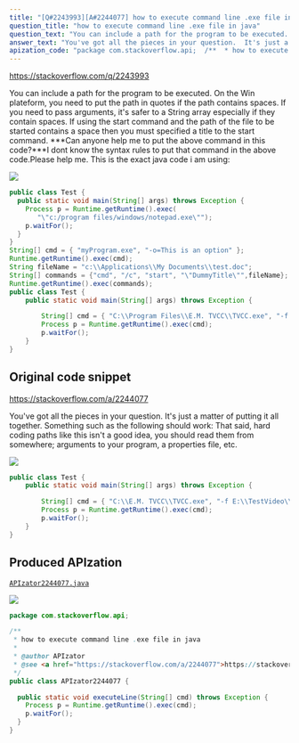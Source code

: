 ```yaml
---
title: "[Q#2243993][A#2244077] how to execute command line .exe file in java"
question_title: "how to execute command line .exe file in java"
question_text: "You can include a path for the program to be executed. On the Win plateform, you need to put the path in quotes if the path contains spaces. If you need to pass arguments, it's safer to a String array especially if they contain spaces. If using the start command and the path of the file to be started contains a space then you must specified a title to the start command. ***Can anyone help me to put the above command in this code?***I dont know the syntax rules to put that command in the above code.Please help me. This is the exact java code i am using:"
answer_text: "You've got all the pieces in your question.  It's just a matter of putting it all together. Something such as the following should work: That said, hard coding paths like this isn't a good idea, you should read them from somewhere; arguments to your program, a properties file, etc."
apization_code: "package com.stackoverflow.api;  /**  * how to execute command line .exe file in java  *  * @author APIzator  * @see <a href=\"https://stackoverflow.com/a/2244077\">https://stackoverflow.com/a/2244077</a>  */ public class APIzator2244077 {    public static void executeLine(String[] cmd) throws Exception {     Process p = Runtime.getRuntime().exec(cmd);     p.waitFor();   } }"
---
```


https://stackoverflow.com/q/2243993

You can include a path for the program to be executed. On the Win plateform, you need to put the path in quotes if the path contains spaces.
If you need to pass arguments, it&#x27;s safer to a String array especially if they contain spaces.
If using the start command and the path of the file to be started contains a space then you must specified a title to the start command.
***Can anyone help me to put the above command in this code?***I dont know the syntax rules to put that command in the above code.Please help me.
This is the exact java code i am using:


<div class="code-logo"><img src="/stackoverflow.png" /></div>

```java
public class Test {
  public static void main(String[] args) throws Exception {
    Process p = Runtime.getRuntime().exec(
       "\"c:/program files/windows/notepad.exe\"");
    p.waitFor();
  }
}
String[] cmd = { "myProgram.exe", "-o=This is an option" };
Runtime.getRuntime().exec(cmd);
String fileName = "c:\\Applications\\My Documents\\test.doc";
String[] commands = {"cmd", "/c", "start", "\"DummyTitle\"",fileName};
Runtime.getRuntime().exec(commands);
public class Test {
    public static void main(String[] args) throws Exception {

        String[] cmd = { "C:\\Program Files\\E.M. TVCC\\TVCC.exe", "-f C:\\Program Files\\E.M. TVCC\\01.avi", "-o C:\\Program Files\\E.M. TVCC\\target.3gp" };
        Process p = Runtime.getRuntime().exec(cmd);
        p.waitFor();
    }
}
```


## Original code snippet

https://stackoverflow.com/a/2244077

You&#x27;ve got all the pieces in your question.  It&#x27;s just a matter of putting it all together.
Something such as the following should work:
That said, hard coding paths like this isn&#x27;t a good idea, you should read them from somewhere; arguments to your program, a properties file, etc.

<div class="code-logo"><img src="/stackoverflow.png" /></div>

```java
public class Test {
    public static void main(String[] args) throws Exception {

        String[] cmd = { "C:\\E.M. TVCC\\TVCC.exe", "-f E:\\TestVideo\\01.avi", "-o E:\\OutputFiles\\target.3gp" };
        Process p = Runtime.getRuntime().exec(cmd);
        p.waitFor();
    }
}
```

## Produced APIzation

[`APIzator2244077.java`](https://github.com/blind-papers/apization-temp-data/raw/main/search/APIzator2244077.java)

<div class="code-logo"><img src="/apizator.png" /></div>

```java
package com.stackoverflow.api;

/**
 * how to execute command line .exe file in java
 *
 * @author APIzator
 * @see <a href="https://stackoverflow.com/a/2244077">https://stackoverflow.com/a/2244077</a>
 */
public class APIzator2244077 {

  public static void executeLine(String[] cmd) throws Exception {
    Process p = Runtime.getRuntime().exec(cmd);
    p.waitFor();
  }
}

```